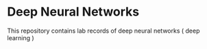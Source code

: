 # Deep Neural Networks
This repository contains lab records of deep neural networks ( deep learning )
